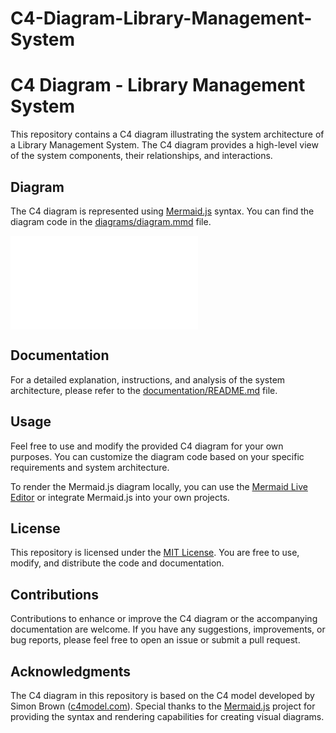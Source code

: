 # C4-Diagram-Library-Management-System
# C4 Diagram - Library Management System

This repository contains a C4 diagram illustrating the system architecture of a Library Management System. The C4 diagram provides a high-level view of the system components, their relationships, and interactions.

## Diagram

The C4 diagram is represented using [Mermaid.js](https://mermaid-js.github.io/mermaid/) syntax. You can find the diagram code in the [diagrams/diagram.mmd](diagrams/diagram.mmd) file.

![Library Management System C4 Diagram](./mermaid_Architecture.json)

## Documentation

For a detailed explanation, instructions, and analysis of the system architecture, please refer to the [documentation/README.md](documentation/README.md) file.

## Usage

Feel free to use and modify the provided C4 diagram for your own purposes. You can customize the diagram code based on your specific requirements and system architecture.

To render the Mermaid.js diagram locally, you can use the [Mermaid Live Editor](https://mermaid-js.github.io/mermaid-live-editor/) or integrate Mermaid.js into your own projects.

## License

This repository is licensed under the [MIT License](LICENSE). You are free to use, modify, and distribute the code and documentation.

## Contributions

Contributions to enhance or improve the C4 diagram or the accompanying documentation are welcome. If you have any suggestions, improvements, or bug reports, please feel free to open an issue or submit a pull request.

## Acknowledgments

The C4 diagram in this repository is based on the C4 model developed by Simon Brown ([c4model.com](https://c4model.com/)). Special thanks to the [Mermaid.js](https://mermaid-js.github.io/mermaid/) project for providing the syntax and rendering capabilities for creating visual diagrams.


